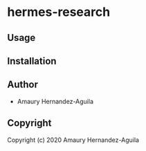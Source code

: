 # hermes-research



## Usage

## Installation

## Author

* Amaury Hernandez-Aguila

## Copyright

Copyright (c) 2020 Amaury Hernandez-Aguila

